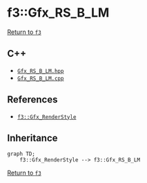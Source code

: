 # f3::Gfx_RS_B_LM

[Return to `f3`](/docs/f3.md)

## C++

- [`Gfx_RS_B_LM.hpp`](/c++/include/Gfx_RS_B_LM.hpp)
- [`Gfx_RS_B_LM.cpp`](/c++/source/Gfx_RS_B_LM.cpp)

## References

- [`f3::Gfx_RenderStyle`](/docs/f3/Gfx_RenderStyle.md)

## Inheritance

```mermaid
graph TD;
    f3::Gfx_RenderStyle --> f3::Gfx_RS_B_LM
```

[Return to `f3`](/docs/f3.md)
